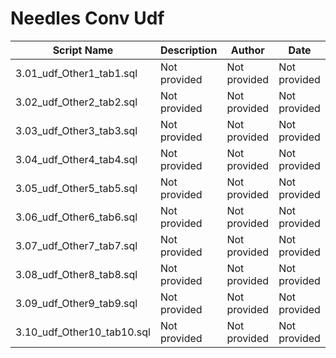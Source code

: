 # Needles Conv Udf

| Script Name | Description | Author | Date |
|-------------|-------------|--------|------|
| 3.01_udf_Other1_tab1.sql | Not provided | Not provided | Not provided |
| 3.02_udf_Other2_tab2.sql | Not provided | Not provided | Not provided |
| 3.03_udf_Other3_tab3.sql | Not provided | Not provided | Not provided |
| 3.04_udf_Other4_tab4.sql | Not provided | Not provided | Not provided |
| 3.05_udf_Other5_tab5.sql | Not provided | Not provided | Not provided |
| 3.06_udf_Other6_tab6.sql | Not provided | Not provided | Not provided |
| 3.07_udf_Other7_tab7.sql | Not provided | Not provided | Not provided |
| 3.08_udf_Other8_tab8.sql | Not provided | Not provided | Not provided |
| 3.09_udf_Other9_tab9.sql | Not provided | Not provided | Not provided |
| 3.10_udf_Other10_tab10.sql | Not provided | Not provided | Not provided |
